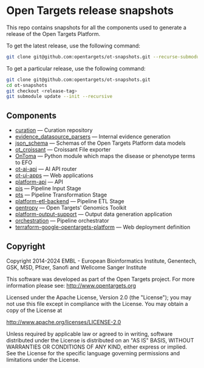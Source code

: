 # Open Targets release snapshots

This repo contains snapshots for all the components used to generate a release of
the Open Targets Platform.

To get the latest release, use the following command:

```bash
git clone git@github.com:opentargets/ot-snapshots.git --recurse-submodules
```

To get a particular release, use the following command:

```bash
git clone git@github.com:opentargets/ot-snapshots.git
cd ot-snapshots
git checkout <release-tag>
git submodule update --init --recursive
```


## Components

- [curation](https://github.com/opentargets/curation) — Curation repository
- [evidence_datasource_parsers](https://github.com/opentargets/evidence_datasource_parsers) — Internal evidence generation
- [json_schema](https://github.com/opentargets/json_schema) — Schemas of the Open Targets Platform data models
- [ot_croissant](https://github.com/opentargets/ot_croissant) — Croissant File exporter
- [OnToma](https://github.com/opentargets/OnToma) — Python module which maps the disease or phenotype terms to EFO
- [ot-ai-api](https://github.com/opentargets/ot-ai-api) — AI API router
- [ot-ui-apps](https://github.com/opentargets/ot-ui-apps) — Web applications
- [platform-api](https://github.com/opentargets/platform-api) — API
- [pis](https://github.com/opentargets/platform-input-support) — Pipeline Input Stage
- [pts](https://github.com/opentargets/ontoform) — Pipeline Transformation Stage
- [platform-etl-backend](https://github.com/opentargets/platform-etl-backend) — Pipeline ETL Stage
- [gentropy](https://github.com/opentargets/gentropy) — Open Targets' Genomics Toolkit
- [platform-output-support](https://github.com/opentargets/platform-output-support) — Output data generation application
- [orchestration](https://github.com/opentargets/orchestration) — Pipeline orchestrator
- [terraform-google-opentargets-platform](https://github.com/opentargets/terraform-google-opentargets-platform) — Web deployment definition

## Copyright

Copyright 2014-2024 EMBL - European Bioinformatics Institute, Genentech, GSK, MSD, Pfizer, Sanofi and Wellcome Sanger Institute

This software was developed as part of the Open Targets project. For more information please see: http://www.opentargets.org

Licensed under the Apache License, Version 2.0 (the "License");
you may not use this file except in compliance with the License.
You may obtain a copy of the License at

http://www.apache.org/licenses/LICENSE-2.0

Unless required by applicable law or agreed to in writing, software
distributed under the License is distributed on an "AS IS" BASIS,
WITHOUT WARRANTIES OR CONDITIONS OF ANY KIND, either express or implied.
See the License for the specific language governing permissions and
limitations under the License.
